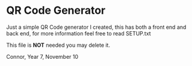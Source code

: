# QR Code Generator
Just a simple QR Code generator I created, this has both a front end and back end, for more information feel free to read SETUP.txt

This file is **NOT** needed you may delete it.

Connor, Year 7, November 10
